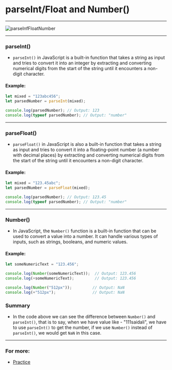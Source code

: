 # parseInt/Float and Number()
-----

![parseInfFloatNumber](https://github.com/saidali-ibn-zafar/Deep-JS-Foundations-V3/assets/120341849/a8316f9f-ae53-44b5-bf26-4499e2e59724)

-----

### parseInt()
-  `parseInt()` in JavaScript is a built-in function that takes a string as input and tries to convert it into an integer by extracting and converting numerical digits from the start of the string until it encounters a non-digit character.

#### Example: 
```js
let mixed = "123abc456";
let parsedNumber = parseInt(mixed);

console.log(parsedNumber); // Output: 123
console.log(typeof parsedNumber); // Output: "number"
```

-----

### parseFloat()
- `parseFloat()` in JavaScript is also a built-in function that takes a string as input and tries to convert it into a floating-point number (a number with decimal places) by extracting and converting numerical digits from the start of the string until it encounters a non-digit character.

#### Example: 
```js
let mixed = "123.45abc";
let parsedNumber = parseFloat(mixed);

console.log(parsedNumber); // Output: 123.45
console.log(typeof parsedNumber); // Output: "number"

```

-----

### Number()
- In JavaScript, the `Number()` function is a built-in function that can be used to convert a value into a number. It can handle various types of inputs, such as strings, booleans, and numeric values.

#### Example: 
```js
let someNumericText = "123.456";

console.log(Number(someNumericText));  // Output: 123.456
console.log(+someNumericText);         // Output: 123.456

console.log(Number("512px"));         // Output: NaN
console.log(+"512px");                // Output: NaN

```

### Summary
- In the code above we can see the difference between `Number()` and `parseInt()`, that is to say, when we have value like - "111saidali", we have to use `parseInt()` to get the number, if we use `Number()` instead of `parseInt()`, we would get `NaN` in this case.

----- 

### For more: 
  - [Practice]([https://github.com/saidali-ibn-zafar/Deep-JS-Foundations-V3/blob/main/Deep-JS-Foundations%2C%20V3/coercion.js](https://github.com/saidali-ibn-zafar/Deep-JS-Foundations-V3/blob/main/Deep-JS-Foundations%2C%20V3/parseIntFloat.js))

